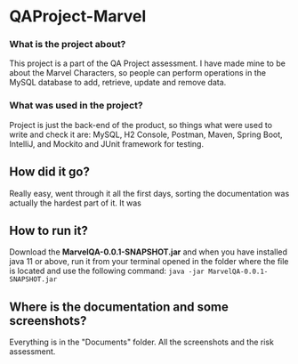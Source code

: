 # QAProject-Marvel
### What is the project about?
This project is a part of the QA Project assessment. I have made mine to be about the Marvel Characters, so people can perform operations in the MySQL database to add, retrieve, update and remove data.

### What was used in the project?

Project is just the back-end of the product, so things what were used to write and check it are: MySQL, H2 Console, Postman, Maven, Spring Boot, IntelliJ, and Mockito and JUnit framework for testing.

## How did it go?

Really easy, went through it all the first days, sorting the documentation was actually the hardest part of it. It was

## How to run it?

Download the **MarvelQA-0.0.1-SNAPSHOT.jar** and when you have installed java 11 or above, run it from your terminal opened in the folder where the file is located and use the following command:
`java -jar MarvelQA-0.0.1-SNAPSHOT.jar`

## Where is the documentation and some screenshots?

Everything is in the "Documents" folder. All the screenshots and the risk assessment.

